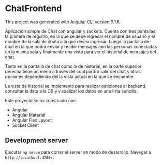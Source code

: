# ChatFrontend

This project was generated with [Angular CLI](https://github.com/angular/angular-cli) version 9.1.6.

Aplicación simple de Chat con angular y sockets.
Cuenta con tres pantallas, la primera de registro, en la que se debe ingresar el nombre de  usuario y el nombre de la sala de chata a la que desea ingresar. Luego la pantalla de chat en la que podra enviar y recibir mensajes con las personas conectadas en la misma sala y finalmente una vista para ver el historial de mensajes del chat.

Tanto en la pantalla de chat como la de historial, en la parte superior derecha tiene un menú a través del cual pordrá salir del chat y otras opciones dependiendo del la vista actual en la que se encuentre.

La vista de historial se implemento para realizar peticiones al backend, consultar la data a la DB y visualizar los datos en una lista sencilla.

Este proyecto se ha construido con:
- Angular
- Angular Material
- Angular Flex Layout
- Socket Client

## Development server

Ejecutar `ng serve` para correr el server en modo de desarrollo. Navegar a `http://localhost:4200/`. 



